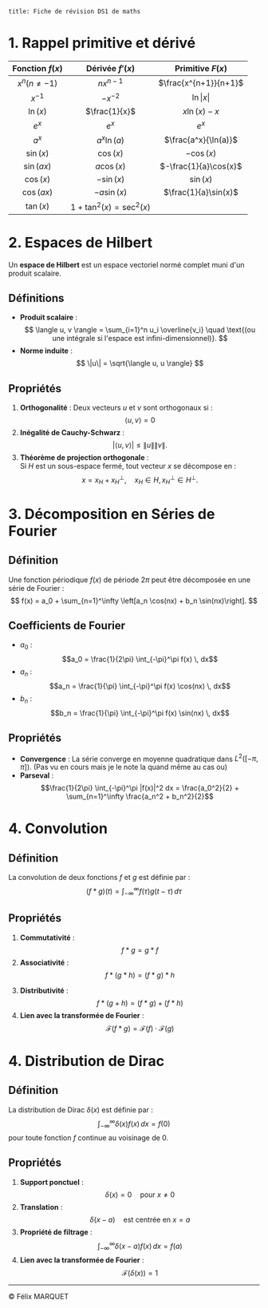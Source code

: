 ```table-of-contents
title: Fiche de révision DS1 de maths
```
<div style="page-break-after: always;"></div>

# 1. Rappel primitive et dérivé

|  Fonction $f(x)$  |       Dérivée $f'(x)$       |   Primitive $F(x)$    |
| :---------------: | :-------------------------: | :-------------------: |
| $x^n (n \neq -1)$ |         $nx^{n-1}$          | $\frac{x^{n+1}}{n+1}$ |
|     $x^{-1}$      |          $-x^{-2}$          |      $\ln\|x\|$       |
|     $\ln(x)$      |        $\frac{1}{x}$        |    $x \ln(x) - x$     |
|       $e^x$       |            $e^x$            |         $e^x$         |
|       $a^x$       |        $a^x \ln(a)$         | $\frac{a^x}{\ln(a)}$  |
|     $\sin(x)$     |          $\cos(x)$          |      $-\cos(x)$       |
|    $\sin(ax)$     |         $a\cos(x)$          | $-\frac{1}{a}\cos(x)$ |
|     $\cos(x)$     |         $-\sin(x)$          |       $\sin(x)$       |
|    $\cos(ax)$     |         $-a\sin(x)$         | $\frac{1}{a}\sin(x)$  |
|     $\tan(x)$     | $1 + \tan^2(x) = \sec^2(x)$ |                       |

# 2. **Espaces de Hilbert**

Un **espace de Hilbert** est un espace vectoriel normé complet muni d'un produit scalaire.

## Définitions

- **Produit scalaire** :
  $$
 \langle u, v \rangle = \sum_{i=1}^n u_i \overline{v_i} \quad \text{(ou une intégrale si l'espace est infini-dimensionnel)}.
$$
- **Norme induite** :
  $$
  \|u\| = \sqrt{\langle u, u \rangle}
  $$
## Propriétés
1. **Orthogonalité** : Deux vecteurs $u$ et $v$ sont orthogonaux si :
$$
\langle u, v \rangle = 0
$$
2. **Inégalité de Cauchy-Schwarz** :
$$
|\langle u, v \rangle| \leq \|u\| \|v\|.
$$
3. **Théorème de projection orthogonale** :  
   Si $H$ est un sous-espace fermé, tout vecteur $x$ se décompose en :
   $$
   x = x_H + x_H^\perp, \quad x_H \in H, \, x_H^\perp \in H^\perp.
$$
# 3. **Décomposition en Séries de Fourier**
## Définition
Une fonction périodique $f(x)$ de période $2π$ peut être décomposée en une série de Fourier :
$$
f(x) = a_0 + \sum_{n=1}^\infty \left[a_n \cos(nx) + b_n \sin(nx)\right].
$$
<div style="page-break-after: always;"></div>

## Coefficients de Fourier
- $a_0$ :
  $$a_0 = \frac{1}{2\pi} \int_{-\pi}^\pi f(x) \, dx$$
- $a_n$ :
  $$a_n = \frac{1}{\pi} \int_{-\pi}^\pi f(x) \cos(nx) \, dx$$
- $b_n$ :
  $$b_n = \frac{1}{\pi} \int_{-\pi}^\pi f(x) \sin(nx) \, dx$$
## Propriétés
- **Convergence** : La série converge en moyenne quadratique dans $L^2([-\pi, \pi])$. (Pas vu en cours mais je le note la quand même au cas ou)
- **Parseval** :
  $$\frac{1}{2\pi} \int_{-\pi}^\pi |f(x)|^2 dx = \frac{a_0^2}{2} + \sum_{n=1}^\infty \frac{a_n^2 + b_n^2}{2}$$
# 4. **Convolution**
## Définition
La convolution de deux fonctions $f$ et $g$ est définie par :
$$(f * g)(t) = \int_{-\infty}^\infty f(\tau) g(t - \tau) \, d\tau$$
## Propriétés
1. **Commutativité** : $$f * g = g * f$$
2. **Associativité** :
$$f * (g * h) = (f * g) * h$$
<div style="page-break-after: always;"></div>

3. **Distributivité** :
$$f * (g + h) = (f * g) + (f * h)$$
4. **Lien avec la transformée de Fourier** :
$$\mathcal{F}(f * g) = \mathcal{F}(f) \cdot \mathcal{F}(g)$$
# 4. **Distribution de Dirac**
## Définition
La distribution de Dirac $\delta(x)$ est définie par :
$$\int_{-\infty}^\infty \delta(x) f(x) \, dx = f(0)$$
pour toute fonction $f$ continue au voisinage de 0.
## Propriétés
1. **Support ponctuel** :
$$\delta(x) = 0 \quad \text{pour } x \neq 0$$
2. **Translation** :
$$\delta(x - a) \quad \text{est centrée en } x = a$$
3. **Propriété de filtrage** :
$$\int_{-\infty}^\infty \delta(x - a) f(x) \, dx = f(a)$$
4. **Lien avec la transformée de Fourier** :
$$\mathcal{F}(\delta(x)) = 1$$


---
&copy; Félix MARQUET